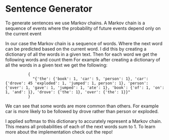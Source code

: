 # Sentence Generator

To generate sentences we use Markov chains. A Markov chain is a sequence
of events where the probability of future events depend only on the
current event

In our case the Markov chain is a sequence of words. Where the next word
can be predicted based on the current word. I did this by creating a
dictionary of all the words in a given text. Then for each word we get
the following words and count them
For example after creating a dictionary of all the words in a given text
we get the following:

```
          {
            "{'the': {'book': 1, 'car': 5, 'person': 1}, 'car': {'drove': 45 'exploded': 1, 'jumped': 1, person': 1}, 'person': {'over': 1, 'gave': 1, 'jumped': 1, 'ate': 1}, 'book': {'of': 1, 'on': 1, 'and': 1}, 'drove': {'the': 1}, 'over': {'the': 1}}"
          }

```

We can see that some words are more common than others. For example car
is more likely to be followed by drove rather than person or exploded.

I applied softmax to this dictionary to accurately represent a
Markov chain. This means all probabilities of each of the next words sum
to 1. To learn more about the implementation check out the repo!
